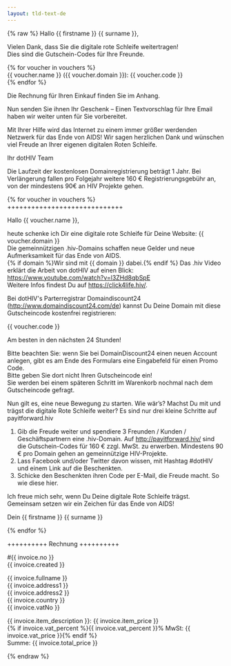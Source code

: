 ```yaml
---
layout: tld-text-de
---
```


{% raw %}
Hallo {{ firstname }} {{ surname }},
            
Vielen Dank, dass Sie die digitale rote Schleife weitertragen!  
Dies sind die Gutschein-Codes für Ihre Freunde.

{% for voucher in vouchers %}  
{{ voucher.name }} ({{ voucher.domain }}): {{ voucher.code }}    
{% endfor %}

Die Rechnung für Ihren Einkauf finden Sie im Anhang.

Nun senden Sie ihnen Ihr Geschenk – Einen Textvorschlag für Ihre Email haben wir weiter unten für Sie vorbereitet.

Mit Ihrer Hilfe wird das Internet zu einem immer größer werdenden Netzwerk für das Ende von AIDS! Wir sagen herzlichen Dank und wünschen viel Freude an Ihrer eigenen digitalen Roten Schleife.

Ihr dotHIV Team

Die Laufzeit der kostenlosen Domainregistrierung beträgt 1 Jahr. Bei Verlängerung fallen pro Folgejahr weitere 160 € Registrierungsgebühr an, von der mindestens 90€ an HIV Projekte gehen.

{% for voucher in vouchers %}  
+++++++++++++++++++++++++++++

Hallo {{ voucher.name }},

heute schenke ich Dir eine digitale rote Schleife für Deine Website: {{ voucher.domain }}  
Die gemeinnützigen .hiv-Domains schaffen neue Gelder und neue Aufmerksamkeit für das Ende von AIDS.  
{% if domain %}Wir sind mit {{ domain }} dabei.{% endif %}
Das .hiv Video erklärt die Arbeit von dotHIV auf einen Blick: https://www.youtube.com/watch?v=l3ZHd8qbSpE      
Weitere Infos findest Du auf https://click4life.hiv/.

Bei dotHIV's Parterregistrar Domaindiscount24 (http://www.domaindiscount24.com/de) kannst Du Deine Domain mit diese Gutscheincode kostenfrei registrieren:

{{ voucher.code }}

Am besten in den nächsten 24 Stunden!

Bitte beachten Sie: wenn Sie bei DomainDiscount24 einen neuen Account anlegen, gibt es am Ende des Formulars eine Eingabefeld für einen Promo Code.    
Bitte geben Sie dort nicht Ihren Gutscheincode ein!  
Sie werden bei einem späteren Schritt im Warenkorb nochmal nach dem Gutscheincode gefragt.

Nun gilt es, eine neue Bewegung zu starten. Wie wär’s? Machst Du mit und trägst die digitale Rote Schleife weiter? Es sind nur drei kleine Schritte auf payitforward.hiv

1. Gib die Freude weiter und spendiere 3 Freunden / Kunden / Geschäftspartnern eine .hiv-Domain. Auf http://payitforward.hiv/ sind die Gutschein-Codes für 160 € zzgl. MwSt. zu erwerben. Mindestens 90 € pro Domain gehen an gemeinnützige HIV-Projekte.  
2. Lass Facebook und/oder Twitter davon wissen, mit Hashtag #dotHIV und einem Link auf die Beschenkten.  
3. Schicke den Beschenkten ihren Code per E-Mail, die Freude macht. So wie diese hier.

Ich freue mich sehr, wenn Du Deine digitale Rote Schleife trägst. Gemeinsam setzen wir ein Zeichen für das Ende von AIDS!

Dein {{ firstname }} {{ surname }}

{% endfor %}

++++++++++ Rechnung ++++++++++

\#{{ invoice.no }}  
{{ invoice.created }}

{{ invoice.fullname }}  
{{ invoice.address1 }}  
{{ invoice.address2 }}  
{{ invoice.country }}  
{{ invoice.vatNo }}

{{ invoice.item_description }}: {{ invoice.item_price }}  
{% if invoice.vat_percent %}{{ invoice.vat_percent }}% MwSt: {{ invoice.vat_price }}{% endif %}    
Summe: {{ invoice.total_price }}

{% endraw %}
